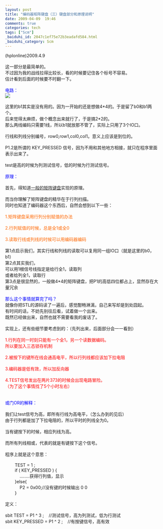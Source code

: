 ```yaml
---
layout: post
title: "编码器矩阵键盘（三）键盘部分和原理说明"
date: 2009-04-09  19:46
comments: true
categories: tech
tags: ["Scm"]
_baiduhi_id: 2047c1ef75e72b3eadafd584.html
_baiduhi_category: Scm
---
```


<div forimg="1">(hplonline)2009.4.9<br/><br/>
这一部分是最简单的。<br/>
不过因为我的战线拉得比较长，看的时候要记住各个标号不容易。<br/>
估计看到后面的时候要不时翻一下。<br/><br/><font color="#0000ff">电路：</font></div>
<div forimg="1"><img border="0" class="blogimg" small="0" src="http://hiphotos.baidu.com/hplonline/pic/item/8637ab44499621a0b3b7dccb.jpg"/><br/><br/>
这里的b1其实是没有用的。因为一开始的还是想做4*4的。于是留了b0和b1两个。<br/>
后来觉得太麻烦，做个概念出来就行了，于是搞2*2的。<br/>
那么两线编码只需要1线，所以b1就放那不管了，实际上只用了3个IO口。<br/><br/>
行线和列线分别编号，row0,row1,col0,col1。意义上应该是到位的。<br/><br/>
P1.2是所谓的 KEY_PRESSED 信号，因为不用和其他地方相接，就只在程序里面表示出来了。<br/><br/>
test是高的时候为列测试信号，低的时候为行测试信号。<br/><br/><font color="#0000ff">原理：</font><br/><br/>
首先，得知道<a href="http://hi.baidu.com/hplonline/blog/item/89c8780e2764d3c27acbe1ed.html" target="_blank">一般的矩阵键盘</a>实现的原理。<br/><br/>
而当你理解了矩阵键盘的精华在于行列扫描。<br/>
同时也知道了编码器这个东西后，自然会想到以下一些：<br/><br/><font color="#ff6600">1.矩阵键盘采用行列分别赋值的办法<br/><br/>
2.行列赋值的时候，总是全1或全0<br/><br/>
3.读取行线或列线的时候可以用编码器编码</font><br/><br/>
第1点启示我们，其实行线和列线的读取可以复用同一组IO口（就是这里的b0，b1）<br/>
第2点其实我们，<br/>
可以用1根信号线指定是给行全1，读取列<br/>
或者给列全1，读取行<br/>
第3点是很显然的，一般做4*4的矩阵键盘，把P1的高低四位都占上，显然存在大量冗余<br/><br/><font color="#0000ff">那么这个事情就算完了吗？</font><br/>
就像你把STL的源码读了一遍后，感觉酣畅淋漓，自己来写却是到处囧起。<br/>
有时间的话，不妨先别往后看，试着做一个出来。<br/>
既然已经做出来，自然也就不需要看我的废话了。<br/><br/>
实现上，还有些细节要考虑到的：（先列出来，后面部分会一一看到）<br/><br/><font color="#ff0000">1.行列在同一时刻只能有一个全1，另一个读数据编码。<br/>
所以要加入三态锁存机制<br/><br/>
2.被按下的键所在线会通高电平，所以行列线都应该加下拉电阻<br/><br/>
3.编码器是低有效，所以加反向器<br/><br/>
4.TEST信号发出在两片373的时候会出现电路冒险。<br/>
（为了这个事情找了5个小时左右）</font><br/><br/><br/><font color="#0000ff">或门OR的解释：</font><br/><br/>
我们让test信号为高，即所有行线为高电平，（怎么办到的见后）<br/>
由于行列都是加了下拉电阻的，所以平时的列线全为0。<br/><br/>
当有键按下的时候，相应列线为高。<br/><br/>
而所有列线相或，代表的就是有键按下这个信号。<br/><br/>
程序上就是这个意思：<br/><br/>
          TEST = 1 ;<br/>
          if ( KEY_PRESSED ) {<br/>
             ........获得行列值，显示<br/>
          }else{<br/>
               P2 = 0x00;//没有键的时候输出 0 0 <br/>
          }<br/><br/>
定义：<br/><br/>
sbit TEST = P1 ^ 3 ;       //测试信号，高为列测试，低为行测试<br/>
sbit KEY_PRESSED = P1 ^ 2 ;     //有按键信号，高有效</div>
